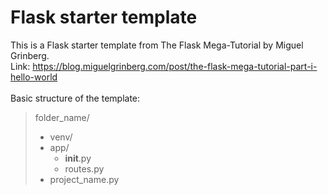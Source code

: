 # Flask starter template

This is a Flask starter template from The Flask Mega-Tutorial by Miguel Grinberg.<br> Link: https://blog.miguelgrinberg.com/post/the-flask-mega-tutorial-part-i-hello-world
<br>
<br>
Basic structure of the template:
> folder_name/<br>
>  - venv/<br>
>  - app/<br>
>     - __init__.py<br>
>     - routes.py<br>
>  - project_name.py

